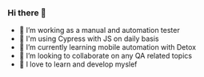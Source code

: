 ### Hi there 👋


- 🐞 I’m working as a manual and automation tester
- 📕 I'm using Cypress with JS on daily basis
- 🌿 I’m currently learning mobile automation with Detox
- 👯 I’m looking to collaborate on any QA related topics
- 🧠 I love to learn and develop myslef
